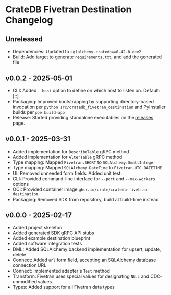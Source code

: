 # CrateDB Fivetran Destination Changelog

## Unreleased
- Dependencies: Updated to `sqlalchemy-cratedb==0.42.0.dev2`
- Build: Add target to generate `requirements.txt`, and add the generated file

## v0.0.2 - 2025-05-01
- CLI: Added `--host` option to define on which host to listen on.
  Default: [::]
- Packaging: Improved bootstrapping by supporting directory-based invocation
  per `python src/cratedb_fivetran_destination` and PyInstaller builds per
  `poe build-app`
- Release: Started providing standalone executables on the [releases] page.

## v0.0.1 - 2025-03-31
- Added implementation for `DescribeTable` gRPC method
- Added implementation for `AlterTable` gRPC method
- Type mapping: Mapped `Fivetran.SHORT` to `SQLAlchemy.SmallInteger`
- Type mapping: Mapped `SQLAlchemy.DateTime` to `Fivetran.UTC_DATETIME`
- UI: Removed unneeded form fields. Added unit test.
- CLI: Provided command-line interface for `--port` and `--max-workers` options
- OCI: Provided container image `ghcr.io/crate/cratedb-fivetran-destination`
- Packaging: Removed SDK from repository, build at build-time instead

## v0.0.0 - 2025-02-17
- Added project skeleton
- Added generated SDK gRPC API stubs
- Added example destination blueprint
- Added software integration tests
- DML: Added SQLAlchemy backend implementation for upsert, update, delete
- Connect: Added `url` form field, accepting an SQLAlchemy database connection URL
- Connect: Implemented adapter's `Test` method
- Transform: Fivetran uses special values for designating `NULL` and
  CDC-unmodified values.
- Types: Added support for all Fivetran data types

[releases]: https://github.com/crate/cratedb-fivetran-destination/releases
